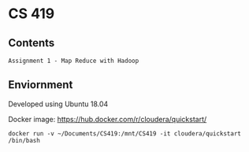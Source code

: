 # CS 419

## Contents
    Assignment 1 - Map Reduce with Hadoop

## Enviornment
Developed using Ubuntu 18.04


Docker image: https://hub.docker.com/r/cloudera/quickstart/


`docker run -v ~/Documents/CS419:/mnt/CS419 -it cloudera/quickstart /bin/bash`
